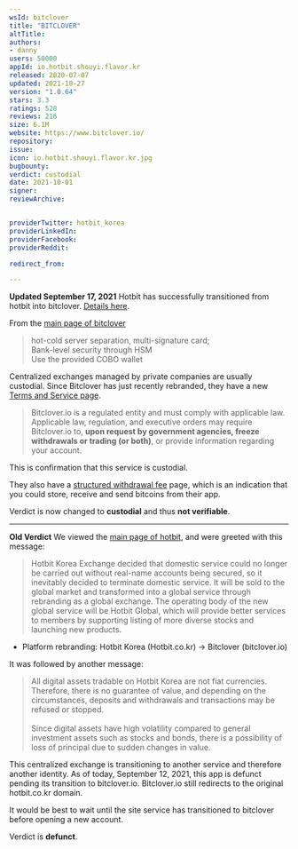 ```yaml
---
wsId: bitclover
title: "BITCLOVER"
altTitle: 
authors:
- danny
users: 50000
appId: io.hotbit.shouyi.flavor.kr
released: 2020-07-07
updated: 2021-10-27
version: "1.0.64"
stars: 3.3
ratings: 528
reviews: 216
size: 6.1M
website: https://www.bitclover.io/
repository: 
issue: 
icon: io.hotbit.shouyi.flavor.kr.jpg
bugbounty: 
verdict: custodial
date: 2021-10-01
signer: 
reviewArchive:


providerTwitter: hotbit_korea
providerLinkedIn: 
providerFacebook: 
providerReddit: 

redirect_from:

---
```



**Updated September 17, 2021**
Hotbit has successfully transitioned from hotbit into bitclover. [Details here](https://bitclover.zendesk.com/hc/en-us/articles/4406561078553-Rebranding-from-Hotbit-Korea-to-BITCLOVER).

From the [main page of bitclover](https://www.bitclover.io/)

> hot-cold server separation, multi-signature card;<br>
Bank-level security through HSM<br>
Use the provided COBO wallet

Centralized exchanges managed by private companies are usually custodial. Since Bitclover has just recently rebranded, they have a new [Terms and Service page](https://bitclover.zendesk.com/hc/en-us/articles/4406210263577).

> Bitclover.io is a regulated entity and must comply with applicable law. Applicable law, regulation, and executive orders may require Bitclover.io to, **upon request by government agencies, freeze withdrawals or trading (or both)**, or provide information regarding your account.

This is confirmation that this service is custodial.

They also have a [structured withdrawal fee](https://bitclover.zendesk.com/hc/en-us/articles/4406153545625-Fees) page, which is an indication that you could store, receive and send bitcoins from their app.

Verdict is now changed to **custodial** and thus **not verifiable**.
_____
**Old Verdict**
We viewed the [main page of hotbit](https://www.hotbit.co.kr/), and were greeted with this message:

>Hotbit Korea Exchange decided that domestic service could no longer be carried out without real-name accounts being secured, so it inevitably decided to terminate domestic service. It will be sold to the global market and transformed into a global service through rebranding as a global exchange. The operating body of the new global service will be Hotbit Global, which will provide better services to members by supporting listing of more diverse stocks and launching new products.<br>
-  Platform rebranding: Hotbit Korea (Hotbit.co.kr) -> Bitclover (bitclover.io)

It was followed by another message:

> All digital assets tradable on Hotbit Korea are not fiat currencies. Therefore, there is no guarantee of value, and depending on the circumstances, deposits and withdrawals and transactions may be refused or stopped.<br><br>
Since digital assets have high volatility compared to general investment assets such as stocks and bonds, there is a possibility of loss of principal due to sudden changes in value.

This centralized exchange is transitioning to another service and therefore another identity. As of today, September 12, 2021, this app is defunct pending its transition to bitclover.io. Bitclover.io still redirects to the original hotbit.co.kr domain. 

It would be best to wait until the site service has transitioned to bitclover before opening a new account. 

Verdict is **defunct**.

